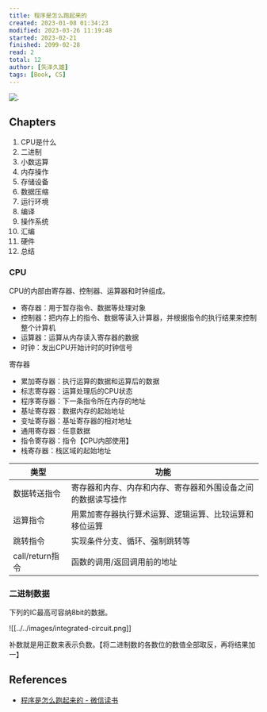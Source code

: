 ```yaml
---
title: 程序是怎么跑起来的
created: 2023-01-08 01:34:23
modified: 2023-03-26 11:19:48
started: 2023-02-21
finished: 2099-02-28
read: 2
total: 12
author: [矢泽久雄]
tags: [Book, CS]
---
```


![.](https://weread-1258476243.file.myqcloud.com/weread/cover/42/YueWen_907761/t6_YueWen_907761.jpg)

## Chapters

1. CPU是什么
2. 二进制
3. 小数运算
4. 内存操作
5. 存储设备
6. 数据压缩
7. 运行环境
8. 编译
9. 操作系统
10. 汇编
11. 硬件
12. 总结

### CPU

CPU的内部由寄存器、控制器、运算器和时钟组成。

- 寄存器：用于暂存指令、数据等处理对象
- 控制器：把内存上的指令、数据等读入计算器，并根据指令的执行结果来控制整个计算机
- 运算器：运算从内存读入寄存器的数据
- 时钟：发出CPU开始计时的时钟信号

寄存器

- 累加寄存器：执行运算的数据和运算后的数据
- 标志寄存器：运算处理后的CPU状态
- 程序寄存器：下一条指令所在内存的地址
- 基址寄存器：数据内存的起始地址
- 变址寄存器：基址寄存器的相对地址
- 通用寄存器：任意数据
- 指令寄存器：指令【CPU内部使用】
- 栈寄存器：栈区域的起始地址

| 类型            | 功能                                                         |
| --------------- | ------------------------------------------------------------ |
| 数据转送指令    | 寄存器和内存、内存和内存、寄存器和外围设备之间的数据读写操作 |
| 运算指令        | 用累加寄存器执行算术运算、逻辑运算、比较运算和移位运算       |
| 跳转指令        | 实现条件分支、循环、强制跳转等                               |
| call/return指令 | 函数的调用/返回调用前的地址                                  | 

### 二进制数据

下列的IC最高可容纳8bit的数据。

![[../../images/integrated-circuit.png]]

补数就是用正数来表示负数。【将二进制数的各数位的数值全部取反，再将结果加一】

## References

- [程序是怎么跑起来的 - 微信读书](https://weread.qq.com/web/bookDetail/99b32fe05dd9f199b1014ef)
